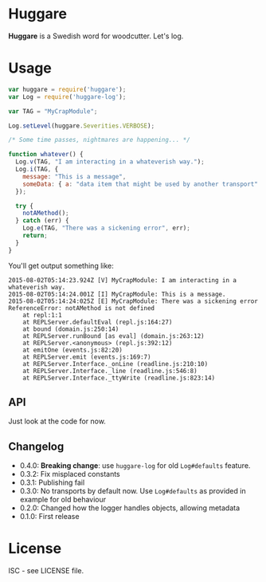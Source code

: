 # Huggare

**Huggare** is a Swedish word for woodcutter. Let's log.

# Usage

```javascript
var huggare = require('huggare');
var Log = require('huggare-log');

var TAG = "MyCrapModule";

Log.setLevel(huggare.Severities.VERBOSE);

/* Some time passes, nightmares are happening... */

function whatever() {
  Log.v(TAG, "I am interacting in a whateverish way.");
  Log.i(TAG, {
    message: "This is a message",
    someData: { a: "data item that might be used by another transport" }
  });

  try {
    notAMethod();
  } catch (err) {
    Log.e(TAG, "There was a sickening error", err);
    return;
  }
}
```

You'll get output something like:

```
2015-08-02T05:14:23.924Z [V] MyCrapModule: I am interacting in a whateverish way.
2015-08-02T05:14:24.001Z [I] MyCrapModule: This is a message.
2015-08-02T05:14:24:025Z [E] MyCrapModule: There was a sickening error
ReferenceError: notAMethod is not defined
    at repl:1:1
    at REPLServer.defaultEval (repl.js:164:27)
    at bound (domain.js:250:14)
    at REPLServer.runBound [as eval] (domain.js:263:12)
    at REPLServer.<anonymous> (repl.js:392:12)
    at emitOne (events.js:82:20)
    at REPLServer.emit (events.js:169:7)
    at REPLServer.Interface._onLine (readline.js:210:10)
    at REPLServer.Interface._line (readline.js:546:8)
    at REPLServer.Interface._ttyWrite (readline.js:823:14)
```

## API

Just look at the code for now.

## Changelog

* 0.4.0: **Breaking change**: use `huggare-log` for old `Log#defaults` feature.
* 0.3.2: Fix misplaced constants
* 0.3.1: Publishing fail
* 0.3.0: No transports by default now. Use `Log#defaults` as provided in example for old behaviour
* 0.2.0: Changed how the logger handles objects, allowing metadata
* 0.1.0: First release

# License

ISC - see LICENSE file.
